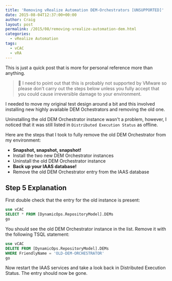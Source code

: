 ```yaml
---
title: 'Removing vRealize Automation DEM-Orchestrators [UNSUPPORTED]'
date: 2015-08-04T12:37:00+00:00
author: Craig
layout: post
permalink: /2015/08/removing-vrealize-automation-dem.html
categories:
  - vRealize Automation
tags:
  - vCAC
  - vRA
---
```

This is just a quick post that is more for personal reference more than anything.

> :rotating_light: I need to point out that this is probably not supported by VMware so please don't carry out the steps below unless you fully accept that you could cause irreversible damage to your environment.

I needed to move my original test design around a bit and this involved installing new highly available DEM Ochestrators and removing the old one.

Uninstalling the old DEM Orchestrator instance wasn't a problem, however, I noticed that it was still listed in `Distributed Execution Status` as offline.

Here are the steps that I took to fully remove the old DEM Orchestrator from my environment:

* **Snapshot, snapshot, snapshot!**
* Install the two new DEM Orchestrator instances
* Uninstall the old DEM Orchestrator instance
* **Back up your IAAS database!**
* Remove the old DEM Orchestrator entry from the IAAS database

<!--more-->

## Step 5 Explanation

First double check that the entry for the old instance is present:

```sql
use vCAC
SELECT * FROM [DynamicOps.RepositoryModel].DEMs
go
```

You should see the old DEM Orchestrator instance in the list. Remove it with the following TSQL statement:

```sql
use vCAC
DELETE FROM [DynamicOps.RepositoryModel].DEMs
WHERE FriendlyName = 'OLD-DEM-ORCHESTRATOR'
go
```

Now restart the IAAS services and take a look back in Distributed Execution Status. The entry should now be gone.
